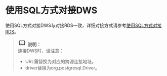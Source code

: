 # 使用SQL方式对接DWS<a name="dli_01_0374"></a>

使用SQL方式对接DWS与对接RDS一致，详细对接方式请参考[使用SQL方式对接RDS](使用SQL方式对接RDS.md)。

>![](public_sys-resources/icon-note.gif) **说明：**   
>连接DWS时，请注意：  
>-   URL需替换为对应的跨源连接地址。  
>-   driver替换为org.postgresql.Driver。  

